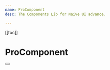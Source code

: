 ```yaml
---
name: ProComponent
desc: The Components Lib for Naive UI advance.

---
```




[[toc]]

# ProComponent

<script setup>
    import Button from './examples/button/index.vue'
</script>

<Button />
